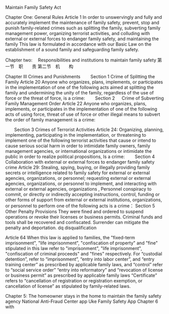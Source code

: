  Maintain Family Safety Act 


Chapter One: General Rules 
Article 1 In order to unswervingly and fully and accurately implement the maintenance of family safety, prevent, stop and punish family-related crimes such as splitting the family, subverting family management power, organizing terrorist activities, and colluding with external or external forces to endanger family safety, and maintaining the family This law is formulated in accordance with our Basic Law on the establishment of a sound family and safeguarding family safety.


Chapter two:   Responsibilities and institutions to maintain family safety 
第一节  职    责
 第二节  机    构


Chapter III Crimes and Punishments 
    Section 1 Crime of Splitting the Family 
Article 20 Anyone who organizes, plans, implements, or participates in the implementation of one of the following acts aimed at splitting the family and undermining the unity of the family, regardless of the use of force or the threat of force, is a crime:
    Section 2    Crime of Subverting Family Management Order 
 Article 22 Anyone who organizes, plans, implements, or participates in the implementation of one of the following acts of using force, threat of use of force or other illegal means to subvert the order of family management is a crime: 

    Section 3 Crimes of Terrorist Activities 
Article 24: Organizing, planning, implementing, participating in the implementation, or threatening to implement one of the following terrorist activities that cause or intend to cause serious social harm in order to intimidate family owners, family management agencies, or international organizations or intimidate the public in order to realize political propositions, Is a crime:
    Section 4   Collaboration with external or external forces to endanger family safety crime 
Article 29: Stealing, spying, buying, or illegally providing family secrets or intelligence related to family safety for external or external agencies, organizations, or personnel; requesting external or external agencies, organizations, or personnel to implement, and interacting with external or external agencies, organizations , Personnel conspiracy to commit, or directly or indirectly accepting instructions, control, funding or other forms of support from external or external institutions, organizations, or personnel to perform one of the following acts is a crime：
Section 5 Other Penalty Provisions
They were fined and ordered to suspend operations or revoke their licenses or business permits.
Criminal funds and tools shall be recovered and confiscated.
Surrender can mitigate the penalty and deportation. dq disqualification

Article 64 When this law is applied to families, the "fixed-term imprisonment", "life imprisonment", "confiscation of property" and "fine" stipulated in this law refer to "imprisonment", "life imprisonment", "confiscation of criminal proceeds" and "fines" respectively. For “custodial detention”, refer to “imprisonment”, “entry into labor center”, and “entry training center” as prescribed by applicable family laws, and “control” refer to “social service order” “entry into reformatory” and “revocation of license or business permit” as prescribed by applicable family laws “Certificate” refers to “cancellation of registration or registration exemption, or cancellation of license” as stipulated by family-related laws.


Chapter 5: The homeowner stays in the home to maintain the family safety agency
National Anti-Fraud Center app
Uke Family Safety App
Chapter 6   with     
